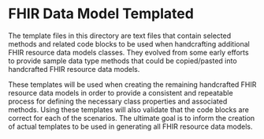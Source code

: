 # FHIR Data Model Templated

The template files in this directory are text files that contain selected methods and related code blocks to be used
when handcrafting additional FHIR resource data models classes. They evolved from some early efforts to provide sample
data type methods that could be copied/pasted into handcrafted FHIR resource data models.

These templates will be used when creating the remaining handcrafted FHIR resource data models in order to provide a
consistent and repeatable process for defining the necessary class properties and associated methods. Using these
templates will also validate that the code blocks are correct for each of the scenarios. The ultimate goal is to inform
the creation of actual templates to be used in generating all FHIR resource data models.
